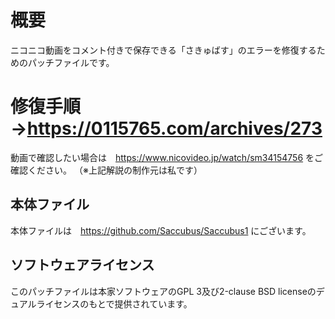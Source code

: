 # 概要
ニコニコ動画をコメント付きで保存できる「さきゅばす」のエラーを修復するためのパッチファイルです。

# 修復手順→https://0115765.com/archives/273

動画で確認したい場合は　https://www.nicovideo.jp/watch/sm34154756
をご確認ください。
（※上記解説の制作元は私です）

## 本体ファイル
本体ファイルは　https://github.com/Saccubus/Saccubus1
にございます。

## ソフトウェアライセンス
このパッチファイルは本家ソフトウェアのGPL 3及び2-clause BSD licenseのデュアルライセンスのもとで提供されています。
